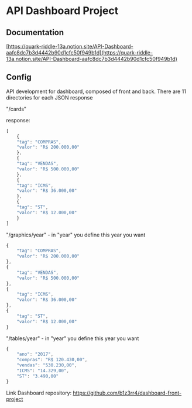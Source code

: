 # API Dashboard Project

## Documentation

[https://quark-riddle-13a.notion.site/API-Dashboard-aafc8dc7b3d4442b90d1cfc50f949b1d](https://quark-riddle-13a.notion.site/API-Dashboard-aafc8dc7b3d4442b90d1cfc50f949b1d)

## Config

API development for dashboard, composed of front and back.
There are 11 directories for each JSON response

"/cards"

response:

```js
[
    {
    "tag": "COMPRAS",
    "valor": "R$ 200.000,00"
    },
    {
    "tag": "VENDAS",
    "valor": "R$ 500.000,00"
    },
    {
    "tag": "ICMS",
    "valor": "R$ 36.000,00"
    },
    {
    "tag": "ST",
    "valor": "R$ 12.000,00"
    }
]
```

"/graphics/year" - in "year" you define this year you want

```js
{
    "tag": "COMPRAS",
    "valor": "R$ 200.000,00"
},
{
    "tag": "VENDAS",
    "valor": "R$ 500.000,00"
},
{
    "tag": "ICMS",
    "valor": "R$ 36.000,00"
},
{
    "tag": "ST",
    "valor": "R$ 12.000,00"
}
```

"/tables/year" - in "year" you define this year you want

```js
{
    "ano": "2017",
    "compras": "R$ 120.430,00",
    "vendas": "530.230,00",
    "ICMS": "14.329,00",
    "ST": "3.490,00"
}
```

Link Dashboard repository:
<https://github.com/b1z3rr4/dashboard-front-project>
